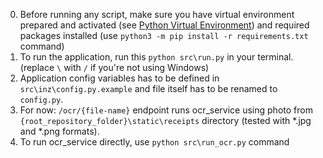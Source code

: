 0. Before running any script, make sure you have virtual environment prepared and activated (see [Python Virtual Environment](https://uoa-eresearch.github.io/eresearch-cookbook/recipe/2014/11/26/python-virtual-env/)) and required packages installed (use `python3 -m pip install -r requirements.txt` command)
1. To run the application, run this `python src\run.py` in your terminal. (replace `\` with `/` if you're not using Windows)
2. Application config variables has to be defined in `src\inz\config.py.example` and file itself has to be renamed to `config.py`.
3. For now: `/ocr/{file-name}` endpoint runs ocr_service using photo from `{root_repository_folder}\static\receipts` directory (tested with *.jpg and *.png formats).
4. To run ocr_service directly, use `python src\run_ocr.py` command